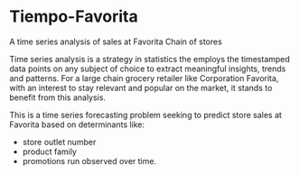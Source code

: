 # Tiempo-Favorita
A time series analysis of sales at Favorita Chain of stores


Time series analysis is a strategy in statistics the employs the timestamped data points on any subject of choice to extract meaningful insights, trends and patterns. 
For a large chain grocery retailer like Corporation Favorita, with an interest to stay relevant and popular on the market, it stands to benefit from this analysis.

This is a time series forecasting problem seeking to predict store sales at Favorita based on determinants like:
- store outlet number
- product family 
- promotions run
observed over time.
  



